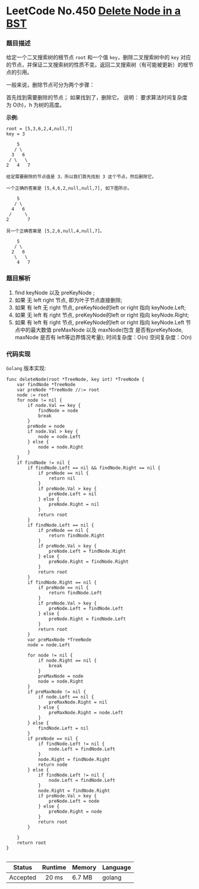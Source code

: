 # LeetCode No.450  [Delete Node in a BST](https://leetcode.com/problems/delete-node-in-a-bst/)

### 题目描述

给定一个二叉搜索树的根节点 `root` 和一个值 `key`，删除二叉搜索树中的 `key` 对应的节点，并保证二叉搜索树的性质不变。返回二叉搜索树（有可能被更新）的根节点的引用。

一般来说，删除节点可分为两个步骤：

首先找到需要删除的节点；
如果找到了，删除它。
说明： 要求算法时间复杂度为 O(h)，h 为树的高度。

**示例:**

```
root = [5,3,6,2,4,null,7]
key = 3

    5
   / \
  3   6
 / \   \
2   4   7

给定需要删除的节点值是 3，所以我们首先找到 3 这个节点，然后删除它。

一个正确的答案是 [5,4,6,2,null,null,7], 如下图所示。

    5
   / \
  4   6
 /     \
2       7

另一个正确答案是 [5,2,6,null,4,null,7]。

    5
   / \
  2   6
   \   \
    4   7

```

### 题目解析
1. find keyNode 以及 preKeyNode ;
2. 如果 无 left right 节点, 即为叶子节点直接删除;
3. 如果 有 left 无 right 节点,  preKeyNode的left or right 指向 keyNode.Left;
4. 如果 无 left 有 right 节点,  preKeyNode的left or right 指向 keyNode.Right;
5. 如果 有 left 有 right 节点,  preKeyNode的left or right 指向 keyNode.Left 节点中的最大数值 preMaxNode 以及 maxNode(包含 是否有preKeyNode, maxNode 是否有 left等边界情况考量);
时间复杂度：O(n)
空间复杂度：O(n)


### 代码实现

`Golang` 版本实现:

```golang
func deleteNode(root *TreeNode, key int) *TreeNode {
	var findNode *TreeNode
	var preNode *TreeNode //:= root
	node := root
	for node != nil {
		if node.Val == key {
			findNode = node
			break
		}
		preNode = node
		if node.Val > key {
			node = node.Left
		} else {
			node = node.Right
		}
	}
	if findNode != nil {
		if findNode.Left == nil && findNode.Right == nil {
			if preNode == nil {
				return nil
			}
			if preNode.Val > key {
				preNode.Left = nil
			} else {
				preNode.Right = nil
			}
			return root
		}
		if findNode.Left == nil {
			if preNode == nil {
				return findNode.Right
			}
			if preNode.Val > key {
				preNode.Left = findNode.Right
			} else {
				preNode.Right = findNode.Right
			}
			return root
		}
		if findNode.Right == nil {
			if preNode == nil {
				return findNode.Left
			}
			if preNode.Val > key {
				preNode.Left = findNode.Left
			} else {
				preNode.Right = findNode.Left
			}
			return root
		}
		var preMaxNode *TreeNode
		node = node.Left

		for node != nil {
			if node.Right == nil {
				break
			}
			preMaxNode = node
			node = node.Right
		}
		if preMaxNode != nil {
			if node.Left == nil {
				preMaxNode.Right = nil
			} else {
				preMaxNode.Right = node.Left
			}
		} else {
			findNode.Left = nil
		}
		if preNode == nil {
			if findNode.Left != nil {
				node.Left = findNode.Left
			}
			node.Right = findNode.Right
			return node
		} else {
			if findNode.Left != nil {
				node.Left = findNode.Left
			}
			node.Right = findNode.Right
			if preNode.Val > key {
				preNode.Left = node
			} else {
				preNode.Right = node
			}
			return root
		}

	}
	return root
}


```

| Status | Runtime | Memory |Language|
|:-------:|:-------:|:------|:------|
|Accepted|20 ms|6.7 MB	 |golang|
